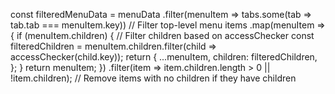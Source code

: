 const filteredMenuData = menuData
  .filter(menuItem => tabs.some(tab => tab.tab === menuItem.key)) // Filter top-level menu items
  .map(menuItem => {
    if (menuItem.children) {
      // Filter children based on accessChecker
      const filteredChildren = menuItem.children.filter(child => accessChecker(child.key));
      return {
        ...menuItem,
        children: filteredChildren,
      };
    }
    return menuItem;
  })
  .filter(item => item.children.length > 0 || !item.children); // Remove items with no children if they have children
